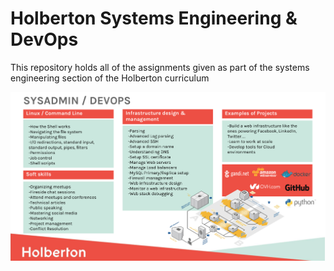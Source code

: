# Holberton Systems Engineering & DevOps

This repository holds all of the assignments given as part of the systems engineering section of the Holberton curriculum

![Sysadmin/DevOps Syllabus](Misc/syllabus.png)
